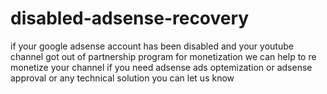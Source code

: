 # disabled-adsense-recovery
if your google adsense account has been disabled and your youtube channel got out of partnership program for monetization we can help to re monetize your channel
if you need adsense ads optemization or adsense approval or any technical solution you can let us know
